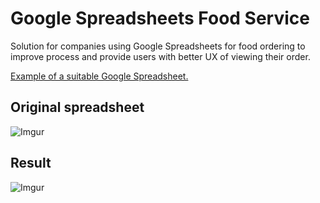 # Google Spreadsheets Food Service
Solution for companies using Google Spreadsheets for food ordering to improve process and provide users with better UX of viewing their order.

[Example of a suitable Google Spreadsheet.](https://docs.google.com/spreadsheets/d/1tpj0OTIpYf4LCK7wp3oU7316k12NjYxxzF2edswpkxM/edit?usp=sharing "Example of a suitable Google Spreadsheet") 
## Original spreadsheet 
![Imgur](http://i.imgur.com/DfrHuaB.png)
## Result 
![Imgur](http://i.imgur.com/Wl5E7ch.png)
